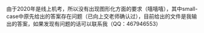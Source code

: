 由于2020年是线上机考，所以没有出现图形化方面的要求（嘻嘻嘻），其中small-case中原先给出的答案存在问题（已向上交老师确认过），目前给出的文件是我输出的答案，如果发现有问题的话可以联系我（QQ：467946553）
